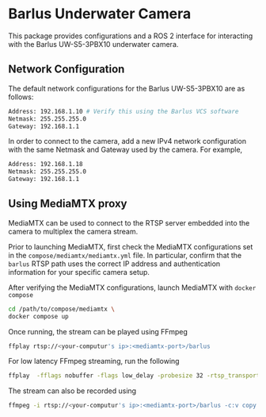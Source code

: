 # Barlus Underwater Camera

This package provides configurations and a ROS 2 interface for interacting with
the Barlus UW-S5-3PBX10 underwater camera.

## Network Configuration

The default network configurations for the Barlus UW-S5-3PBX10 are as follows:

```bash
Address: 192.168.1.10 # Verify this using the Barlus VCS software
Netmask: 255.255.255.0
Gateway: 192.168.1.1
```

In order to connect to the camera, add a new IPv4 network configuration with
the same Netmask and Gateway used by the camera. For example,

```bash
Address: 192.168.1.18
Netmask: 255.255.255.0
Gateway: 192.168.1.1
```

## Using MediaMTX proxy

MediaMTX can be used to connect to the RTSP server embedded into the camera to
multiplex the camera stream.

Prior to launching MediaMTX, first check the MediaMTX configurations set in
the `compose/mediamtx/mediamtx.yml` file. In particular, confirm that the
`barlus` RTSP path uses the correct IP address and authentication information
for your specific camera setup.

After verifying the MediaMTX configurations, launch MediaMTX with `docker compose`

```bash
cd /path/to/compose/mediamtx \
docker compose up
```

Once running, the stream can be played using FFmpeg

```bash
ffplay rtsp://<your-computur's ip>:<mediamtx-port>/barlus
```

For low latency FFmpeg streaming, run the following

```bash
ffplay  -fflags nobuffer -flags low_delay -probesize 32 -rtsp_transport udp -i rtsp://<your-computur's ip>:<mediamtx-port>/barlus
```

The stream can also be recorded using

```bash
ffmpeg -i rtsp://<your-computur's ip>:<mediamtx-port>/barlus -c:v copy -an recording.mp4
```

